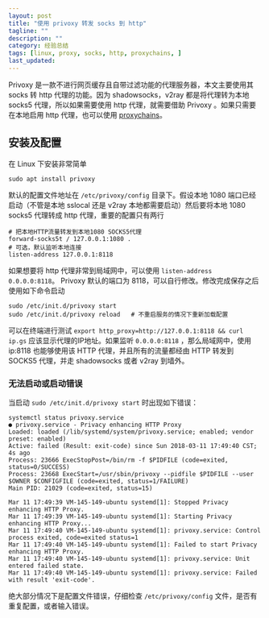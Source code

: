 ```yaml
---
layout: post
title: "使用 privoxy 转发 socks 到 http"
tagline: ""
description: ""
category: 经验总结
tags: [linux, proxy, socks, http, proxychains, ]
last_updated: 
---
```


Privoxy 是一款不进行网页缓存且自带过滤功能的代理服务器，本文主要使用其 socks 转 http 代理的功能。因为 shadowsocks，v2ray 都是将代理转为本地 socks5 代理，所以如果需要使用 http 代理，就需要借助 Privoxy 。如果只需要在本地启用 http 代理，也可以使用 [proxychains](/post/2017/02/terminal-sock5-proxy.html)。

## 安装及配置

在 Linux 下安装非常简单

    sudo apt install privoxy

默认的配置文件地址在 `/etc/privoxy/config` 目录下。假设本地 1080 端口已经启动（不管是本地 sslocal 还是 v2ray 本地都需要启动）然后要将本地 1080 socks5 代理转成 http 代理，重要的配置只有两行

    # 把本地HTTP流量转发到本地1080 SOCKS5代理
    forward-socks5t / 127.0.0.1:1080 .
    # 可选，默认监听本地连接
    listen-address 127.0.0.1:8118

如果想要将 http 代理非常到局域网中，可以使用 `listen-address 0.0.0.0:8118`。 Privoxy 默认的端口为 8118，可以自行修改。修改完成保存之后使用如下命令启动

    sudo /etc/init.d/privoxy start
    sudo /etc/init.d/privoxy reload   # 不重启服务的情况下重新加载配置

可以在终端进行测试 `export http_proxy=http://127.0.0.1:8118 && curl ip.gs` 应该显示代理的IP地址。如果监听 `0.0.0.0:8118` ，那么局域网中，使用 ip:8118 也能够使用该 HTTP 代理，并且所有的流量都经由 HTTP 转发到 SOCKS5 代理，并走 shadowsocks 或者 v2ray 到墙外。

### 无法启动或启动错误
当启动 `sudo /etc/init.d/privoxy start` 时出现如下错误：

    systemctl status privoxy.service
    ● privoxy.service - Privacy enhancing HTTP Proxy
    Loaded: loaded (/lib/systemd/system/privoxy.service; enabled; vendor preset: enabled)
    Active: failed (Result: exit-code) since Sun 2018-03-11 17:49:40 CST; 4s ago
    Process: 23666 ExecStopPost=/bin/rm -f $PIDFILE (code=exited, status=0/SUCCESS)
    Process: 23668 ExecStart=/usr/sbin/privoxy --pidfile $PIDFILE --user $OWNER $CONFIGFILE (code=exited, status=1/FAILURE)
    Main PID: 21029 (code=exited, status=15)

    Mar 11 17:49:39 VM-145-149-ubuntu systemd[1]: Stopped Privacy enhancing HTTP Proxy.
    Mar 11 17:49:39 VM-145-149-ubuntu systemd[1]: Starting Privacy enhancing HTTP Proxy...
    Mar 11 17:49:40 VM-145-149-ubuntu systemd[1]: privoxy.service: Control process exited, code=exited status=1
    Mar 11 17:49:40 VM-145-149-ubuntu systemd[1]: Failed to start Privacy enhancing HTTP Proxy.
    Mar 11 17:49:40 VM-145-149-ubuntu systemd[1]: privoxy.service: Unit entered failed state.
    Mar 11 17:49:40 VM-145-149-ubuntu systemd[1]: privoxy.service: Failed with result 'exit-code'.
            
绝大部分情况下是配置文件错误，仔细检查 `/etc/privoxy/config` 文件，是否有重复配置，或者输入错误。
